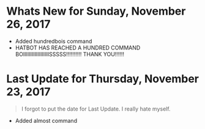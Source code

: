 # Whats New for Sunday, November 26, 2017

- Added hundredbois command
- HATBOT HAS REACHED A HUNDRED COMMAND BOIIIIIIIIIIIIIIIIIISSSSS!!!!!!!!!! THANK YOU!!!!!!

# Last Update for Thursday, November 23, 2017

> I forgot to put the date for Last Update. I really hate myself.

- Added almost command
